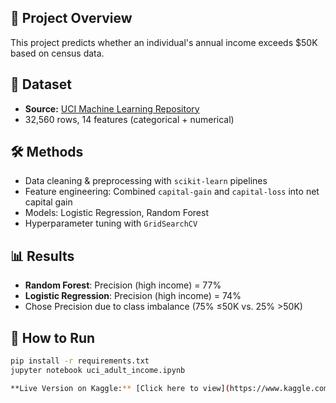 ## 📌 Project Overview
This project predicts whether an individual's annual income exceeds $50K based on census data.

## 📂 Dataset
- **Source:** [UCI Machine Learning Repository](https://archive.ics.uci.edu/ml/datasets/adult)
- 32,560 rows, 14 features (categorical + numerical)

## 🛠 Methods
- Data cleaning & preprocessing with `scikit-learn` pipelines
- Feature engineering: Combined `capital-gain` and `capital-loss` into net capital gain
- Models: Logistic Regression, Random Forest
- Hyperparameter tuning with `GridSearchCV`

## 📊 Results
- **Random Forest**: Precision (high income) = 77%
- **Logistic Regression**: Precision (high income) = 74%
- Chose Precision due to class imbalance (75% ≤50K vs. 25% >50K)


## 🚀 How to Run
```bash
pip install -r requirements.txt
jupyter notebook uci_adult_income.ipynb

**Live Version on Kaggle:** [Click here to view](https://www.kaggle.com/code/tjinnie/uci-adult-income-dataset-census-income/254347204)
